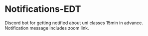 # Notifications-EDT
Discord bot for getting notified about uni classes 15min in advance. Notification message includes zoom link.
